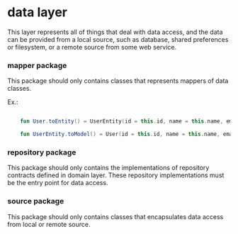 # data layer

This layer represents all of things that deal with data access, and the data can be provided from a local source, such as database, shared preferences or filesystem, or a remote source from some web service.

### mapper package

This package should only contains classes that represents mappers of data classes.

Ex.:

```kotlin

    fun User.toEntity() = UserEntity(id = this.id, name = this.name, email = this.email, phone = this.phone)

    fun UserEntity.toModel() = User(id = this.id, name = this.name, email = this.email, phone = this.phone)

```

### repository package

This package should only contains the implementations of repository contracts defined in domain layer. These repository implementations must be the entry point for data access.

### source package

This package should only contains classes that encapsulates data access from local or remote source.